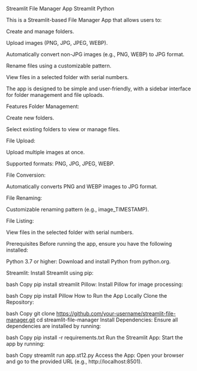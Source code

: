 Streamlit File Manager App
Streamlit
Python

This is a Streamlit-based File Manager App that allows users to:

Create and manage folders.

Upload images (PNG, JPG, JPEG, WEBP).

Automatically convert non-JPG images (e.g., PNG, WEBP) to JPG format.

Rename files using a customizable pattern.

View files in a selected folder with serial numbers.

The app is designed to be simple and user-friendly, with a sidebar interface for folder management and file uploads.

Features
Folder Management:

Create new folders.

Select existing folders to view or manage files.

File Upload:

Upload multiple images at once.

Supported formats: PNG, JPG, JPEG, WEBP.

File Conversion:

Automatically converts PNG and WEBP images to JPG format.

File Renaming:

Customizable renaming pattern (e.g., image_TIMESTAMP).

File Listing:

View files in the selected folder with serial numbers.

Prerequisites
Before running the app, ensure you have the following installed:

Python 3.7 or higher: Download and install Python from python.org.

Streamlit: Install Streamlit using pip:

bash
Copy
pip install streamlit
Pillow: Install Pillow for image processing:

bash
Copy
pip install Pillow
How to Run the App Locally
Clone the Repository:

bash
Copy
git clone https://github.com/your-username/streamlit-file-manager.git
cd streamlit-file-manager
Install Dependencies:
Ensure all dependencies are installed by running:

bash
Copy
pip install -r requirements.txt
Run the Streamlit App:
Start the app by running:

bash
Copy
streamlit run app.st12.py
Access the App:
Open your browser and go to the provided URL (e.g., http://localhost:8501).
